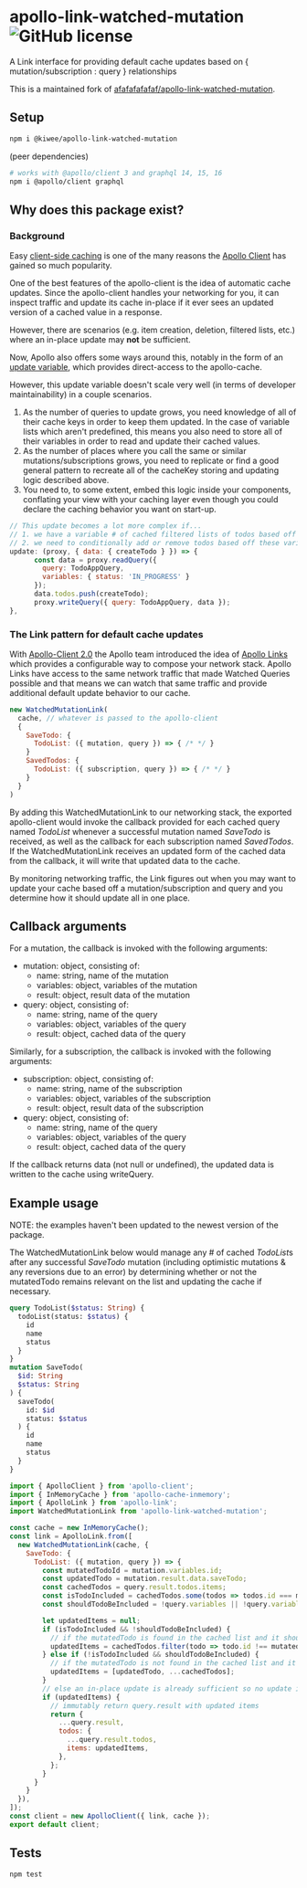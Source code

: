 # apollo-link-watched-mutation ![GitHub license](https://img.shields.io/badge/license-MIT-blue.svg)

A Link interface for providing default cache updates based on { mutation/subscription : query } relationships

This is a maintained fork of [afafafafafaf/apollo-link-watched-mutation](https://github.com/afafafafafaf/apollo-link-watched-mutation).

## Setup

```bash
npm i @kiwee/apollo-link-watched-mutation
```

(peer dependencies)
```bash
# works with @apollo/client 3 and graphql 14, 15, 16
npm i @apollo/client graphql
```

## Why does this package exist?

### Background

Easy [client-side caching](https://www.apollographql.com/docs/react/basics/caching.html) is one of the many reasons the [Apollo Client](https://www.apollographql.com/docs/react/) has gained so much popularity.

One of the best features of the apollo-client is the idea of automatic cache updates. Since the apollo-client handles your networking for you, it can inspect traffic and update its cache in-place if it ever sees an updated version of a cached value in a response.

However, there are scenarios (e.g. item creation, deletion, filtered lists, etc.) where an in-place update may **not** be sufficient.

Now, Apollo also offers some ways around this, notably in the form of an [update variable](https://www.apollographql.com/docs/react/features/caching.html#updating-the-cache-after-a-mutation), which provides direct-access to the apollo-cache.

However, this update variable doesn't scale very well (in terms of developer maintainability) in a couple scenarios.
1. As the number of queries to update grows, you need knowledge of all of their cache keys in order to keep them updated. In the case of variable lists which aren't predefined, this means you also need to store all of their variables in order to read and update their cached values.
2. As the number of places where you call the same or similar mutations/subscriptions grows, you need to replicate or find a good general pattern to recreate all of the cacheKey storing and updating logic described above.
3. You need to, to some extent, embed this logic inside your components, conflating your view with your caching layer even though you could declare the caching behavior you want on start-up.
```javascript
// This update becomes a lot more complex if...
// 1. we have a variable # of cached filtered lists of todos based off status and other variables (instead of one predetermined list to update)
// 2. we need to conditionally add or remove todos based off these variables  (instead of always adding to the list)
update: (proxy, { data: { createTodo } }) => {
      const data = proxy.readQuery({
        query: TodoAppQuery,
        variables: { status: 'IN_PROGRESS' }
      });
      data.todos.push(createTodo);
      proxy.writeQuery({ query: TodoAppQuery, data });
},
```

### The Link pattern for default cache updates

With [Apollo-Client 2.0](https://dev-blog.apollodata.com/apollo-client-2-0-5c8d0affcec7) the Apollo team introduced the idea of [Apollo Links](https://www.apollographql.com/docs/link/) which provides a configurable way to compose your network stack. Apollo Links have access to the same network traffic that made Watched Queries possible and that means we can watch that same traffic and provide additional default update behavior to our cache.

```javascript
new WatchedMutationLink(
  cache, // whatever is passed to the apollo-client
  {
    SaveTodo: {
      TodoList: ({ mutation, query }) => { /* */ }
    }
    SavedTodos: {
      TodoList: ({ subscription, query }) => { /* */ }
    }
  }
)
```
By adding this WatchedMutationLink to our networking stack, the exported apollo-client would invoke the callback provided for each cached query named *TodoList* whenever a successful mutation named *SaveTodo* is received, as well as the callback for each subscription named *SavedTodos*. If the WatchedMutationLink receives an updated form of the cached data from the callback, it will write that updated data to the cache.

By monitoring networking traffic, the Link figures out when you may want to update your cache based off a mutation/subscription and query and you determine how it should update all in one place.

## Callback arguments

For a mutation, the callback is invoked with the following arguments:

- mutation: object, consisting of:
  - name: string, name of the mutation
  - variables: object, variables of the mutation
  - result: object, result data of the mutation
- query: object, consisting of:
  - name: string, name of the query
  - variables: object, variables of the query
  - result: object, cached data of the query

Similarly, for a subscription, the callback is invoked with the following arguments:

- subscription: object, consisting of:
  - name: string, name of the subscription
  - variables: object, variables of the subscription
  - result: object, result data of the subscription
- query: object, consisting of:
  - name: string, name of the query
  - variables: object, variables of the query
  - result: object, cached data of the query

If the callback returns data (not null or undefined), the updated data is written to the cache using writeQuery.

## Example usage

NOTE: the examples haven't been updated to the newest version of the package.

The WatchedMutationLink below would manage any # of cached *TodoList*s after any successful *SaveTodo* mutation (including optimistic mutations & any reversions due to an error) by determining whether or not the mutatedTodo remains relevant on the list and updating the cache if necessary.
```graphql
query TodoList($status: String) {
  todoList(status: $status) {
    id
    name
    status
  }
}
mutation SaveTodo(
  $id: String
  $status: String
) {
  saveTodo(
    id: $id
    status: $status
  ) {
    id
    name
    status
  }
}
```

```javascript
import { ApolloClient } from 'apollo-client';
import { InMemoryCache } from 'apollo-cache-inmemory';
import { ApolloLink } from 'apollo-link';
import WatchedMutationLink from 'apollo-link-watched-mutation';

const cache = new InMemoryCache();
const link = ApolloLink.from([
  new WatchedMutationLink(cache, {
    SaveTodo: {
      TodoList: ({ mutation, query }) => {
        const mutatedTodoId = mutation.variables.id;
        const updatedTodo = mutation.result.data.saveTodo;
        const cachedTodos = query.result.todos.items;
        const isTodoIncluded = cachedTodos.some(todos => todos.id === mutatedTodoId);
        const shouldTodoBeIncluded = !query.variables || !query.variables.status || query.variables.status.includes(updatedTodo.status);

        let updatedItems = null;
        if (isTodoIncluded && !shouldTodoBeIncluded) {
          // if the mutatedTodo is found in the cached list and it should not be there after the mutation, remove it
          updatedItems = cachedTodos.filter(todo => todo.id !== mutatedTodoId);
        } else if (!isTodoIncluded && shouldTodoBeIncluded) {
          // if the mutatedTodo is not found in the cached list and it should be there after the mutation, add it
          updatedItems = [updatedTodo, ...cachedTodos];
        }
        // else an in-place update is already sufficient so no update is necessary
        if (updatedItems) {
          // immutably return query.result with updated items
          return {
            ...query.result,
            todos: {
              ...query.result.todos,
              items: updatedItems,
            },
          };
        }
      }
    }
  }),
]);
const client = new ApolloClient({ link, cache });
export default client;
```

## Tests

```bash
npm test
```

